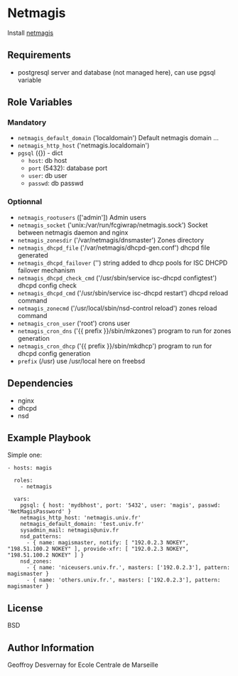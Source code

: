 Netmagis
========

Install [netmagis](http://www.netmagis.org/)

Requirements
------------

* postgresql server and database (not managed here), can use pgsql variable

Role Variables
--------------

### Mandatory

* `netmagis_default_domain` ('localdomain')
  Default netmagis domain …
* `netmagis_http_host` ('netmagis.localdomain')
* `pgsql` ({}) - dict
  * `host`: db host
  * `port` (5432): database port
  * `user`: db user
  * `passwd`: db passwd

### Optionnal

* `netmagis_rootusers` (['admin'])
  Admin users
* `netmagis_socket` ('unix:/var/run/fcgiwrap/netmagis.sock')
  Socket between netmagis daemon and nginx
* `netmagis_zonesdir` ('/var/netmagis/dnsmaster')
  Zones directory
* `netmagis_dhcpd_file` ('/var/netmagis/dhcpd-gen.conf')
  dhcpd file generated
* `netmagis_dhcpd_failover` ('')
  string added to dhcp pools for ISC DHCPD failover mechanism
* `netmagis_dhcpd_check_cmd` ('/usr/sbin/service isc-dhcpd configtest')
  dhcpd config check
* `netmagis_dhcpd_cmd` ('/usr/sbin/service isc-dhcpd restart')
  dhcpd reload command
* `netmagis_zonecmd` ('/usr/local/sbin/nsd-control reload')
  zones reload command
* `netmagis_cron_user` ('root')
  crons user
* `netmagis_cron_dns` ('{{ prefix }}/sbin/mkzones')
  program to run for zones generation
* `netmagis_cron_dhcp` ('{{ prefix }}/sbin/mkdhcp')
  program to run for dhcpd config generation
* `prefix` (/usr)
  use /usr/local here on freebsd

Dependencies
------------

* nginx
* dhcpd
* nsd

Example Playbook
----------------

Simple one:

    - hosts: magis

      roles:
        - netmagis

      vars:
        pgsql: { host: 'mydbhost', port: '5432', user: 'magis', passwd: 'NetMagisPassword' }
        netmagis_http_host: 'netmagis.univ.fr'
        netmagis_default_domain: 'test.univ.fr'
        sysadmin_mail: netmagis@univ.fr
        nsd_patterns:
          - { name: magismaster, notify: [ "192.0.2.3 NOKEY", "198.51.100.2 NOKEY" ], provide-xfr: [ "192.0.2.3 NOKEY", "198.51.100.2 NOKEY" ] }
        nsd_zones:
          - { name: 'niceusers.univ.fr.', masters: ['192.0.2.3'], pattern: magismaster }
          - { name: 'others.univ.fr.', masters: ['192.0.2.3'], pattern: magismaster }

License
-------

BSD

Author Information
------------------

Geoffroy Desvernay for Ecole Centrale de Marseille
